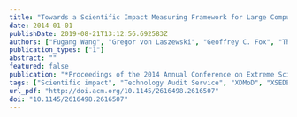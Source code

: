 ```yaml
---
title: "Towards a Scientific Impact Measuring Framework for Large Computing Facilities - a Case Study on XSEDE"
date: 2014-01-01
publishDate: 2019-08-21T13:12:56.692583Z
authors: ["Fugang Wang", "Gregor von Laszewski", "Geoffrey C. Fox", "Thomas R. Furlani", "Robert L. DeLeon", "Steven M. Gallo"]
publication_types: ["1"]
abstract: ""
featured: false
publication: "*Proceedings of the 2014 Annual Conference on Extreme Science and Engineering Discovery Environment*"
tags: ["Scientific impact", "Technology Audit Service", "XDMoD", "XSEDE", "bibliometric", "h-index"]
url_pdf: "http://doi.acm.org/10.1145/2616498.2616507"
doi: "10.1145/2616498.2616507"
---
```


